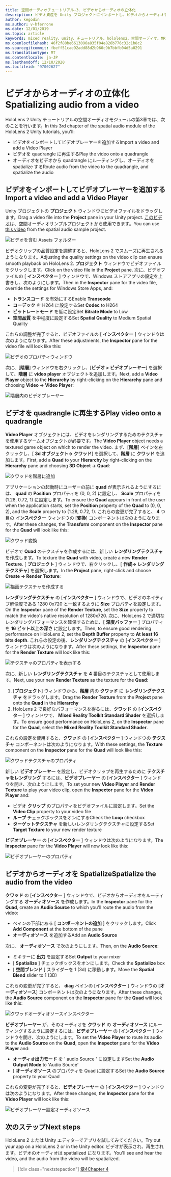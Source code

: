 ```yaml
---
title: 空間オーディオチュートリアル-3. ビデオからオーディオの立体化
description: ビデオ資産を Unity プロジェクトにインポートし、ビデオからオーディオを spatialize します。
author: kegodin
ms.author: v-hferrone
ms.date: 12/01/2019
ms.topic: article
keywords: mixed reality、unity、チュートリアル、hololens2、空間オーディオ、MRTK、mixed reality toolkit、UWP、Windows 10、HRTF、ヘッド関連の転送機能、リバーブ、Microsoft Spatializer、ビデオのインポート、ビデオプレーヤー
ms.openlocfilehash: 46f2f88be6613096a835f04e826b776c32c1b8c2
ms.sourcegitcommit: fbeff51cae92add88d2b960c9b7bbfb04d5a0291
ms.translationtype: MT
ms.contentlocale: ja-JP
ms.lasthandoff: 12/10/2020
ms.locfileid: "97002627"
---
```

# <a name="spatializing-audio-from-a-video"></a><span data-ttu-id="8c393-105">ビデオからオーディオの立体化</span><span class="sxs-lookup"><span data-stu-id="8c393-105">Spatializing audio from a video</span></span>
<span data-ttu-id="8c393-106">HoloLens 2 Unity チュートリアルの空間オーディオモジュールの第3章では、次のことを行います。</span><span class="sxs-lookup"><span data-stu-id="8c393-106">In this 3rd chapter of the spatial audio module of the HoloLens 2 Unity tutorials, you'll:</span></span>
* <span data-ttu-id="8c393-107">ビデオをインポートしてビデオプレーヤーを追加する</span><span class="sxs-lookup"><span data-stu-id="8c393-107">Import a video and add a Video Player</span></span>
* <span data-ttu-id="8c393-108">ビデオを quadrangle に再生する</span><span class="sxs-lookup"><span data-stu-id="8c393-108">Play the video onto a quadrangle</span></span>
* <span data-ttu-id="8c393-109">オーディオをビデオから quadrangle にルーティングし、オーディオを spatialize する</span><span class="sxs-lookup"><span data-stu-id="8c393-109">Route audio from the video to the quadrangle, and spatialize the audio</span></span>

## <a name="import-a-video-and-add-a-video-player"></a><span data-ttu-id="8c393-110">ビデオをインポートしてビデオプレーヤーを追加する</span><span class="sxs-lookup"><span data-stu-id="8c393-110">Import a video and add a Video Player</span></span>

<span data-ttu-id="8c393-111">Unity プロジェクトの **プロジェクト** ウィンドウにビデオファイルをドラッグします。</span><span class="sxs-lookup"><span data-stu-id="8c393-111">Drag a video file into the **Project** pane in your Unity project.</span></span> <span data-ttu-id="8c393-112">[このビデオ](https://github.com/microsoft/spatialaudio-unity/blob/develop/Samples/MicrosoftSpatializerSample/Assets/Microsoft%20HoloLens%20-%20Spatial%20Sound-PTPvx7mDon4.mp4?raw=true)は、空間オーディオサンプルプロジェクトから使用できます。</span><span class="sxs-lookup"><span data-stu-id="8c393-112">You can use [this video](https://github.com/microsoft/spatialaudio-unity/blob/develop/Samples/MicrosoftSpatializerSample/Assets/Microsoft%20HoloLens%20-%20Spatial%20Sound-PTPvx7mDon4.mp4?raw=true) from the spatial audio sample project.</span></span>

![ビデオを含む Assets フォルダー](images/spatial-audio/assets-folder-with-video.png)

<span data-ttu-id="8c393-114">ビデオクリップの品質設定を調整すると、HoloLens 2 でスムーズに再生されるようになります。</span><span class="sxs-lookup"><span data-stu-id="8c393-114">Adjusting the quality settings on the video clip can ensure smooth playback on HoloLens 2.</span></span> <span data-ttu-id="8c393-115">**プロジェクト** ウィンドウでビデオファイルをクリックします。</span><span class="sxs-lookup"><span data-stu-id="8c393-115">Click on the video file in the **Project** pane.</span></span> <span data-ttu-id="8c393-116">次に、ビデオファイルの [ **インスペクター** ] ウィンドウで、Windows ストアアプリの設定を上書きし、次のようにします。</span><span class="sxs-lookup"><span data-stu-id="8c393-116">Then in the **Inspector** pane for the video file, override the settings for Windows Store Apps, and:</span></span>
* <span data-ttu-id="8c393-117">**トランスコード** を有効にする</span><span class="sxs-lookup"><span data-stu-id="8c393-117">Enable **Transcode**</span></span>
* <span data-ttu-id="8c393-118">**コーデック** を H264 に設定する</span><span class="sxs-lookup"><span data-stu-id="8c393-118">Set **Codec** to H264</span></span>
* <span data-ttu-id="8c393-119">**ビットレートモード** を低に設定</span><span class="sxs-lookup"><span data-stu-id="8c393-119">Set **Bitrate Mode** to Low</span></span>
* <span data-ttu-id="8c393-120">**空間品質** を中程度に設定する</span><span class="sxs-lookup"><span data-stu-id="8c393-120">Set **Spatial Quality** to Medium Spatial Quality</span></span>

<span data-ttu-id="8c393-121">これらの調整が完了すると、ビデオファイルの [ **インスペクター** ] ウィンドウは次のようになります。</span><span class="sxs-lookup"><span data-stu-id="8c393-121">After these adjustments, the **Inspector** pane for the video file will look like this:</span></span>

![ビデオのプロパティウィンドウ](images/spatial-audio/video-property-pane.png)

<span data-ttu-id="8c393-123">次に、[**階層**] ウィンドウを右クリックし、[**ビデオ > ビデオプレーヤー**] を選択して、**階層** に **video player** オブジェクトを追加します。</span><span class="sxs-lookup"><span data-stu-id="8c393-123">Next, add a **Video Player** object to the **Hierarchy** by right-clicking on the **Hierarchy** pane and choosing **Video -> Video Player**:</span></span>

![階層内のビデオプレーヤー](images/spatial-audio/video-player-in-hierarchy.png)

## <a name="play-video-onto-a-quadrangle"></a><span data-ttu-id="8c393-125">ビデオを quadrangle に再生する</span><span class="sxs-lookup"><span data-stu-id="8c393-125">Play video onto a quadrangle</span></span>
<span data-ttu-id="8c393-126">**Video Player** オブジェクトには、ビデオをレンダリングするためのテクスチャを使用するゲームオブジェクトが必要です。</span><span class="sxs-lookup"><span data-stu-id="8c393-126">The **Video Player** object needs a textured game object on which to render the video.</span></span> <span data-ttu-id="8c393-127">まず、[**階層**] ペインを右クリックし、[ **3d オブジェクト-> クワッド**] を選択して、**階層** に **クワッド** を追加します。</span><span class="sxs-lookup"><span data-stu-id="8c393-127">First, add a **Quad** to your **Hierarchy** by right-clicking on the **Hierarchy** pane and choosing **3D Object -> Quad**:</span></span>

![クワッドを階層に追加](images/spatial-audio/add-quad-to-hierarchy.png)

<span data-ttu-id="8c393-129">アプリケーションの起動時にユーザーの前に **quad** が表示されるようにするには、 **quad** の **Position** プロパティを (0, 0, 2) に設定し、 **Scale** プロパティを (1.28, 0.72, 1) に設定します。</span><span class="sxs-lookup"><span data-stu-id="8c393-129">To ensure the **Quad** appears in front of the user when the application starts, set the **Position** property of the **Quad** to (0, 0, 2), and the **Scale** property to (1.28, 0.72, 1).</span></span> <span data-ttu-id="8c393-130">これらの変更が完了すると、 **4** つ目の **インスペクター** ウィンドウの [**変換**] コンポーネントは次のようになります。</span><span class="sxs-lookup"><span data-stu-id="8c393-130">After these changes, the **Transform** component on the **Inspector** pane for the **Quad** will look like this:</span></span>

![クワッド変換](images/spatial-audio/quad-transform.png)

<span data-ttu-id="8c393-132">ビデオで **Quad** のテクスチャを作成するには、新しい **レンダリングテクスチャ** を作成します。</span><span class="sxs-lookup"><span data-stu-id="8c393-132">To texture the **Quad** with video, create a new **Render Texture**.</span></span> <span data-ttu-id="8c393-133">[ **プロジェクト** ] ウィンドウで、右クリックし、[ **作成-> レンダリングテクスチャ**] を選択します。</span><span class="sxs-lookup"><span data-stu-id="8c393-133">In the **Project** pane, right-click and choose **Create -> Render Texture**:</span></span>

![描画テクスチャを作成する](images/spatial-audio/create-render-texture.png)

<span data-ttu-id="8c393-135">**レンダリングテクスチャ** の [**インスペクター** ] ウィンドウで、ビデオのネイティブ解像度である 1280 0x720 と一致するように **Size** プロパティを設定します。</span><span class="sxs-lookup"><span data-stu-id="8c393-135">On the **Inspector** pane of the **Render Texture**, set the **Size** property to match the video's native resolution of 1280x720.</span></span> <span data-ttu-id="8c393-136">次に、HoloLens 2 で適切なレンダリングパフォーマンスを確保するために、[ **深度バッファー** ] プロパティを **16 ビット以上の深さ** に設定します。</span><span class="sxs-lookup"><span data-stu-id="8c393-136">Then, to ensure good rendering performance on HoloLens 2, set the **Depth Buffer** property to **At least 16 bits depth**.</span></span> <span data-ttu-id="8c393-137">これらの設定の後、**レンダリングテクスチャ** の [**インスペクター** ] ウィンドウは次のようになります。</span><span class="sxs-lookup"><span data-stu-id="8c393-137">After these settings, the **Inspector** pane for the **Render Texture** will look like this:</span></span>

![テクスチャのプロパティを表示する](images/spatial-audio/render-texture-properties.png)

<span data-ttu-id="8c393-139">次に、新しい **レンダリングテクスチャ** を **4** 番目のテクスチャとして使用します。</span><span class="sxs-lookup"><span data-stu-id="8c393-139">Next, use your new **Render Texture** as the texture for the **Quad**:</span></span>
1. <span data-ttu-id="8c393-140">[**プロジェクト**] ウィンドウから、**階層** 内の **クワッド** に **レンダリングテクスチャ** をドラッグします。</span><span class="sxs-lookup"><span data-stu-id="8c393-140">Drag the **Render Texture** from the **Project** pane onto the **Quad** in the **Hierarchy**</span></span>
2. <span data-ttu-id="8c393-141">HoloLens 2 で良好なパフォーマンスを得るには、**クワッド** の [**インスペクター** ] ウィンドウで、 **Mixed Reality Toolkit Standard Shader** を選択します。</span><span class="sxs-lookup"><span data-stu-id="8c393-141">To ensure good performance on HoloLens 2, on the **Inspector** pane for the **Quad**, select the **Mixed Reality Toolkit Standard Shader**.</span></span>

<span data-ttu-id="8c393-142">これらの設定を使用すると、**クワッド** の [**インスペクター** ] ウィンドウの **テクスチャ** コンポーネントは次のようになります。</span><span class="sxs-lookup"><span data-stu-id="8c393-142">With these settings, the **Texture** component on the **Inspector** pane for the **Quad** will look like this:</span></span>

![クワッドテクスチャのプロパティ](images/spatial-audio/quad-texture-properties.png)

<span data-ttu-id="8c393-144">新しい **ビデオプレーヤー** を設定し、ビデオクリップを再生するために **テクスチャをレンダリング** するには、**ビデオプレーヤー** の [**インスペクター** ] ウィンドウを開き、次のようにします。</span><span class="sxs-lookup"><span data-stu-id="8c393-144">To set your new **Video Player** and **Render Texture** to play your video clip, open the **Inspector** pane for the **Video Player** and:</span></span>
* <span data-ttu-id="8c393-145">ビデオ **クリップ** のプロパティをビデオファイルに設定します。</span><span class="sxs-lookup"><span data-stu-id="8c393-145">Set the **Video Clip** property to your video file</span></span>
* <span data-ttu-id="8c393-146">**ループ** チェックボックスをオンにする</span><span class="sxs-lookup"><span data-stu-id="8c393-146">Check the **Loop** checkbox</span></span>
* <span data-ttu-id="8c393-147">**ターゲットテクスチャ** を新しいレンダリングテクスチャに設定する</span><span class="sxs-lookup"><span data-stu-id="8c393-147">Set **Target Texture** to your new render texture</span></span>

<span data-ttu-id="8c393-148">**ビデオプレーヤー** の [**インスペクター** ] ウィンドウは次のようになります。</span><span class="sxs-lookup"><span data-stu-id="8c393-148">The **Inspector** pane for the **Video Player** will now look like this:</span></span>

![ビデオプレーヤーのプロパティ](images/spatial-audio/video-player-properties.png)

## <a name="spatialize-the-audio-from-the-video"></a><span data-ttu-id="8c393-150">ビデオからオーディオを Spatialize</span><span class="sxs-lookup"><span data-stu-id="8c393-150">Spatialize the audio from the video</span></span>
<span data-ttu-id="8c393-151">**クワッド** の [**インスペクター** ] ウィンドウで、ビデオからオーディオをルーティングする **オーディオソース** を作成します。</span><span class="sxs-lookup"><span data-stu-id="8c393-151">In the **Inspector** pane for the **Quad**, create an **Audio Source** to which you'll route the audio from the video:</span></span>
* <span data-ttu-id="8c393-152">ペインの下部にある [ **コンポーネントの追加** ] をクリックします。</span><span class="sxs-lookup"><span data-stu-id="8c393-152">Click **Add Component** at the bottom of the pane</span></span>
* <span data-ttu-id="8c393-153">**オーディオソース** を追加する</span><span class="sxs-lookup"><span data-stu-id="8c393-153">Add an **Audio Source**</span></span>

<span data-ttu-id="8c393-154">次に、 **オーディオソース** で次のようにします。</span><span class="sxs-lookup"><span data-stu-id="8c393-154">Then, on the **Audio Source**:</span></span>
* <span data-ttu-id="8c393-155">ミキサーに **出力** を設定する</span><span class="sxs-lookup"><span data-stu-id="8c393-155">Set **Output** to your mixer</span></span>
* <span data-ttu-id="8c393-156">[ **Spatialize** ] チェックボックスをオンにします。</span><span class="sxs-lookup"><span data-stu-id="8c393-156">Check the **Spatialize** box</span></span>
* <span data-ttu-id="8c393-157">[ **空間ブレンド** ] スライダーを 1 (3d) に移動します。</span><span class="sxs-lookup"><span data-stu-id="8c393-157">Move the **Spatial Blend** slider to 1 (3D)</span></span>

<span data-ttu-id="8c393-158">これらの変更が完了すると、 **diag** ペインの [**インスペクター** ] ウィンドウの [**オーディオソース**] コンポーネントは次のようになります。</span><span class="sxs-lookup"><span data-stu-id="8c393-158">After these changes, the **Audio Source** component on the **Inspector** pane for the **Quad** will look like this:</span></span>

![クワッドオーディオソースインスペクター](images/spatial-audio/quad-audio-source-inspector.png)

<span data-ttu-id="8c393-160">**ビデオプレーヤー** が、そのオーディオを **クワッド** の **オーディオソース** にルーティングするように設定するには、**ビデオプレーヤー** の [**インスペクター** ] ウィンドウを開き、次のようにします。</span><span class="sxs-lookup"><span data-stu-id="8c393-160">To set the **Video Player** to route its audio to the **Audio Source** on the **Quad**, open the **Inspector** pane for the **Video Player** and:</span></span>
* <span data-ttu-id="8c393-161">**オーディオ出力モード** を ' audio Source ' に設定します</span><span class="sxs-lookup"><span data-stu-id="8c393-161">Set the **Audio Output Mode** to 'Audio Source'</span></span>
* <span data-ttu-id="8c393-162">[ **オーディオソース** のプロパティを Quad に設定する</span><span class="sxs-lookup"><span data-stu-id="8c393-162">Set the **Audio Source** property to your Quad</span></span>

<span data-ttu-id="8c393-163">これらの変更が完了すると、**ビデオプレーヤー** の [**インスペクター** ] ウィンドウは次のようになります。</span><span class="sxs-lookup"><span data-stu-id="8c393-163">After these changes, the **Inspector** pane for the **Video Player** will look like this:</span></span>

![ビデオプレーヤー設定オーディオソース](images/spatial-audio/video-player-set-audio-source.png)

## <a name="next-steps"></a><span data-ttu-id="8c393-165">次のステップ</span><span class="sxs-lookup"><span data-stu-id="8c393-165">Next steps</span></span>
<span data-ttu-id="8c393-166">HoloLens 2 または Unity エディターでアプリを試してみてください。</span><span class="sxs-lookup"><span data-stu-id="8c393-166">Try out your app on a HoloLens 2 or in the Unity editor.</span></span> <span data-ttu-id="8c393-167">ビデオが表示され、再生されます。ビデオのオーディオは spatialized になります。</span><span class="sxs-lookup"><span data-stu-id="8c393-167">You'll see and hear the video, and the audio from the video will be spatialized.</span></span>

> [!div class="nextstepaction"]
> [<span data-ttu-id="8c393-168">章4</span><span class="sxs-lookup"><span data-stu-id="8c393-168">Chapter 4</span></span>](unity-spatial-audio-ch4.md) 

